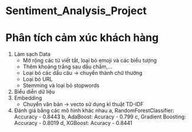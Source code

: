 # Sentiment_Analysis_Project
# Phân tích cảm xúc khách hàng 
1. Làm sạch Data
   - Mở rộng các từ viết tắt, loại bỏ emoji và các biểu tượng
   - Thêm khoảng trắng sau dấu chấm,...
   - Loại bỏ các dấu câu -> chuyển thành chữ thường
   - Loại bỏ URL
   - Stemming và loại bỏ stopwords
2. Biểu diễn dữ liệu
3. Embedding
   - Chuyển văn bản -> vecto sử dụng kĩ thuật TD-IDF
4. Đánh giá bằng các mô hình khác nhau
    a, RandomForestClassifier: Accuracy - 0.8443
    b, AdaBoost: Acuracy - 0.799
    c, Gradient Boosting: Accuracy - 0.8019
    d, XGBoost: Acuracy - 0.8441
